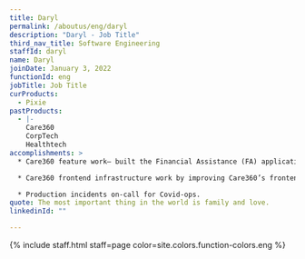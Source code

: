```yaml
---
title: Daryl
permalink: /aboutus/eng/daryl
description: "Daryl - Job Title"
third_nav_title: Software Engineering
staffId: daryl
name: Daryl
joinDate: January 3, 2022
functionId: eng
jobTitle: Job Title
curProducts:
  - Pixie
pastProducts:
  - |-
    Care360
    CorpTech
    Healthtech
accomplishments: >
  * Care360 feature work– built the Financial Assistance (FA) application flow. 

  * Care360 frontend infrastructure work by improving Care360’s frontend performance and reliability.

  * Production incidents on-call for Covid-ops.
quote: The most important thing in the world is family and love.
linkedinId: ""

---
```


{% include staff.html staff=page color=site.colors.function-colors.eng %}
